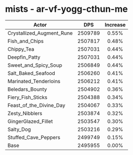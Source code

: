 # mists - ar-vf-yogg-cthun-me
| Actor | DPS | Increase |
|---|:---:|:---:|
|Crystallized_Augment_Rune|2509789|0.55%|
|Fish_and_Chips|2507817|0.48%|
|Chippy_Tea|2507031|0.44%|
|Deepfin_Patty|2507031|0.44%|
|Sweet_and_Spicy_Soup|2506849|0.44%|
|Salt_Baked_Seafood|2506260|0.41%|
|Marinated_Tenderloins|2506212|0.41%|
|Beledars_Bounty|2504902|0.36%|
|Fiery_Fish_Sticks|2504388|0.34%|
|Feast_of_the_Divine_Day|2504067|0.33%|
|Zesty_Nibblers|2503874|0.32%|
|GingerGlazed_Fillet|2503547|0.30%|
|Salty_Dog|2503216|0.29%|
|Stuffed_Cave_Peppers|2499749|0.15%|
|Base|2495955|0.00%|
